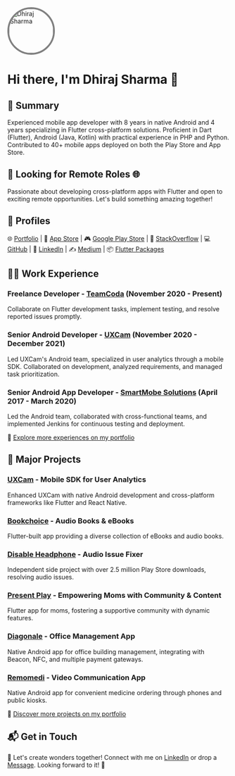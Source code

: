 <a href="https://sharmadhiraj.com/profile/" target="_blank">
  <img src="https://sharmadhiraj.com/profile/img/profile2.jpg" alt="Dhiraj Sharma" style="border-radius: 50%; width: 100px; height: 100px; border: 4px solid #808080;">
</a>

# Hi there, I'm Dhiraj Sharma 👋

## 📝 Summary

Experienced mobile app developer with 8 years in native Android and 4 years specializing in Flutter cross-platform solutions. Proficient in Dart (Flutter), Android (Java, Kotlin) with practical experience in PHP and Python. Contributed to 40+ mobile apps deployed on both the Play Store and App Store.

## 💼 Looking for Remote Roles 🌐

Passionate about developing cross-platform apps with Flutter and open to exciting remote opportunities. Let's build something amazing together!

## 🔗 Profiles

🌐 <a href="https://sharmadhiraj.com/profile/" target="_blank">Portfolio</a> | 📱 <a href="https://apps.apple.com/us/developer/dhiraj-sharma/id1612823569" target="_blank">App Store</a> | 🎮 <a href="https://play.google.com/store/apps/developer?id=Dhiraj+Sharma" target="_blank">Google Play Store</a> | 💬 <a href="https://stackoverflow.com/users/3552066/dhiraj-sharma" target="_blank">StackOverflow</a> | 💻 <a href="https://github.com/sharmadhiraj" target="_blank">GitHub</a> | 👔 <a href="https://www.linkedin.com/in/dhiraj-sharma-84b7ba138/" target="_blank">LinkedIn</a> | ✍️ <a href="https://medium.com/@sharmadhiraj.np" target="_blank">Medium</a> | 📦 <a href="https://pub.dev/publishers/sharmadhiraj.com/packages" target="_blank">Flutter Packages</a>


## 👨‍💻 Work Experience

### Freelance Developer - <a href="https://teamcoda.com" target="_blank">TeamCoda</a> (November 2020 - Present) 
Collaborate on Flutter development tasks, implement testing, and resolve reported issues promptly.

### Senior Android Developer - <a href="https://uxcam.com" target="_blank">UXCam</a> (November 2020 - December 2021)
Led UXCam's Android team, specialized in user analytics through a mobile SDK. Collaborated on development, analyzed requirements, and managed task prioritization.

### Senior Android App Developer - <a href="https://smartmobe.com" target="_blank">SmartMobe Solutions</a> (April 2017 - March 2020)
Led the Android team, collaborated with cross-functional teams, and implemented Jenkins for continuous testing and deployment.

🔗 <a href="https://sharmadhiraj.com/profile/" target="_blank">Explore more experiences on my portfolio</a>

## 🚀 Major Projects

### <a href="https://uxcam.com" target="_blank">UXCam</a> - Mobile SDK for User Analytics
Enhanced UXCam with native Android development and cross-platform frameworks like Flutter and React Native.

### <a href="https://play.google.com/store/apps/details?id=com.tnex.bookchoice&hl=en&gl=US" target="_blank">Bookchoice</a> - Audio Books & eBooks
Flutter-built app providing a diverse collection of eBooks and audio books.

### <a href="https://play.google.com/store/apps/details?id=com.sharmadhiraj.disableheadphone" target="_blank">Disable Headphone</a> - Audio Issue Fixer
Independent side project with over 2.5 million Play Store downloads, resolving audio issues.

### <a href="https://ppa-dev-staging.web.app/#/launch" target="_blank">Present Play</a> - Empowering Moms with Community & Content
Flutter app for moms, fostering a supportive community with dynamic features.

### <a href="https://play.google.com/store/apps/details?id=no.fourservice.diagonale&hl=en_US" target="_blank">Diagonale</a> - Office Management App
Native Android app for office building management, integrating with Beacon, NFC, and multiple payment gateways.

### <a href="https://remomedi.com" target="_blank">Remomedi</a> - Video Communication App
Native Android app for convenient medicine ordering through phones and public kiosks.

🔗 <a href="https://sharmadhiraj.com/profile/" target="_blank">Discover more projects on my portfolio</a>

## 📬 Get in Touch

🚀 Let's create wonders together! Connect with me on <a href="https://www.linkedin.com/in/dhiraj-sharma-84b7ba138/" target="_blank">LinkedIn</a> or drop a <a href="mailto:sharmadhiraj.np@gmail.com" target="_blank">Message</a>. Looking forward to it! 🚀
